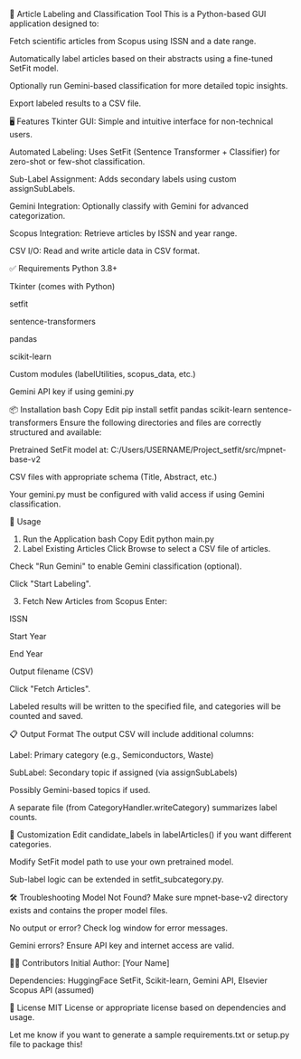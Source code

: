 🧠 Article Labeling and Classification Tool
This is a Python-based GUI application designed to:

Fetch scientific articles from Scopus using ISSN and a date range.

Automatically label articles based on their abstracts using a fine-tuned SetFit model.

Optionally run Gemini-based classification for more detailed topic insights.

Export labeled results to a CSV file.

🖥️ Features
Tkinter GUI: Simple and intuitive interface for non-technical users.

Automated Labeling: Uses SetFit (Sentence Transformer + Classifier) for zero-shot or few-shot classification.

Sub-Label Assignment: Adds secondary labels using custom assignSubLabels.

Gemini Integration: Optionally classify with Gemini for advanced categorization.

Scopus Integration: Retrieve articles by ISSN and year range.

CSV I/O: Read and write article data in CSV format.


✅ Requirements
Python 3.8+

Tkinter (comes with Python)

setfit

sentence-transformers

pandas

scikit-learn

Custom modules (labelUtilities, scopus_data, etc.)

Gemini API key if using gemini.py

📦 Installation
bash
Copy
Edit
pip install setfit pandas scikit-learn sentence-transformers
Ensure the following directories and files are correctly structured and available:

Pretrained SetFit model at:
C:/Users/USERNAME/Project_setfit/src/mpnet-base-v2

CSV files with appropriate schema (Title, Abstract, etc.)

Your gemini.py must be configured with valid access if using Gemini classification.

🚀 Usage
1. Run the Application
bash
Copy
Edit
python main.py
2. Label Existing Articles
Click Browse to select a CSV file of articles.

Check "Run Gemini" to enable Gemini classification (optional).

Click "Start Labeling".

3. Fetch New Articles from Scopus
Enter:

ISSN

Start Year

End Year

Output filename (CSV)

Click "Fetch Articles".

Labeled results will be written to the specified file, and categories will be counted and saved.

📋 Output Format
The output CSV will include additional columns:

Label: Primary category (e.g., Semiconductors, Waste)

SubLabel: Secondary topic if assigned (via assignSubLabels)

Possibly Gemini-based topics if used.

A separate file (from CategoryHandler.writeCategory) summarizes label counts.

🔧 Customization
Edit candidate_labels in labelArticles() if you want different categories.

Modify SetFit model path to use your own pretrained model.

Sub-label logic can be extended in setfit_subcategory.py.

🛠️ Troubleshooting
Model Not Found?
Make sure mpnet-base-v2 directory exists and contains the proper model files.

No output or error?
Check log window for error messages.

Gemini errors?
Ensure API key and internet access are valid.

🧑‍💻 Contributors
Initial Author: [Your Name]

Dependencies: HuggingFace SetFit, Scikit-learn, Gemini API, Elsevier Scopus API (assumed)

📄 License
MIT License or appropriate license based on dependencies and usage.

Let me know if you want to generate a sample requirements.txt or setup.py file to package this!
